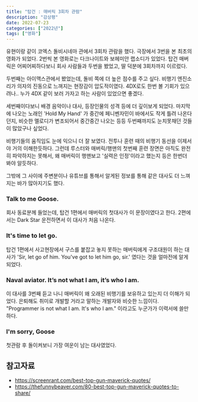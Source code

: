 ```yaml
---
title: "탑건 : 매버릭 3회차 관람"
description: "감상평"
date: 2022-07-23
categories: ["2022년"]
tags: ["영화"]
---
```


유현이랑 같이 코엑스 돌비시네마 관에서 3회차 관람을 했다.
극장에서 3번을 본 최초의 영화가 되었다.
2번씩 본 영화로는 다크나이트와 보헤미안 랩소디가 있었다.
탑건 매버릭은 어찌어찌하다보니 회사 사람들과 두번을 봤었고, 딸 덕분에 3회차까지 이르렀다.

두번째는 아이맥스관에서 봤었는데, 돌비 쪽에 더 높은 점수를 주고 싶다.
비행기 엔진소리가 의자의 진동으로 느껴지는 현장감이 압도적이였다.
4DX로도 한번 볼 기회가 있으려나.. 누가 4DX 같이 보러 가자고 하는 사람이 있었으면 좋겠다.

세번째이다보니 배경 음악이나 대사, 등장인물의 성격 등에 더 깊이보게 되었다.
마지막에 나오는 노래인 'Hold My Hand' 가 중간에 페니벤자민이 바에서도 작게 틀려 나온다던지, 비슷한 멜로디가 변조되어서 중간중간 나오는 등등 두번째까지도 눈치못채던 것들이 많았구나 싶었다.

비행기들의 움직임도 눈에 익으니 더 잘 보였다.
전투나 훈련 때의 비행기 동선을 이제서야 거의 이해한듯하다.
그런데  루스터와 매버릭/행맨의 첫번째 훈련 장면은 아직도 완전히 파악하지는 못해서,
왜 매버릭이 행맨보고 '실력은 인정'이라고 했는지 등은 한번더 봐야 알듯하다.

그밖에 그 사이에 주변분이나 유튜브를 통해서 알게된 정보를 통해 같은 대사도 더 느껴지는 바가 많아지기도 했다.

### Talk to me Goose.
회사 동료분께 들었는데, 탑건 1편에서 매버릭의 첫대사가 이 문장이였다고 한다.
2편에서는 Dark Star 운전하면서 이 대사가 처음 나온다.

### It's time to let go.
탑건 1편에서 사고현장에서 구스를 붙잡고 놓지 못하는 매버릭에게 구조대원이 하는 대사가 'Sir, let go of him. You've got to let him go, sir.' 였다는 것을 얼마전에 알게 되었다.

### Naval aviator. It’s not what I am, it’s who I am.
이 대사를 3번째 듣고 나니 매버릭이 왜 오래된 비행기를 보유하고 있는지 더 이해가 되었다.
은퇴해도 취미로 개발할 거라고 말하는 개발자와 비슷한 느낌이다.
"Programmer is not what I am. It's who I am." 이라고도 누군가가 이력서에 쓸만하다.

### I'm sorry, Goose
첫관람 후 돌이켜보니 가장 여운이 남는 대사였었다.

## 참고자료
* https://screenrant.com/best-top-gun-maverick-quotes/
* https://thefunnybeaver.com/80-best-top-gun-maverick-quotes-to-share/
